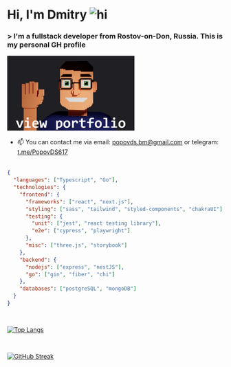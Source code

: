 # Hi, I'm Dmitry <img src="https://user-images.githubusercontent.com/1303154/88677602-1635ba80-d120-11ea-84d8-d263ba5fc3c0.gif" width="28px" height="28px" alt="hi">

### > I'm a fullstack developer from Rostov-on-Don, Russia. This is my personal GH profile


[<img src="https://github.com/PopovDS617/PopovDS617/blob/master/screenshot2.jpg" width="296px" height="174px" alt="3d avatar">](https://dpopov.site) 



 - 📫 You can contact me via email: [popovds.bm@gmail.com](mailto:popovds.bm@gmail.com) or telegram: [t.me/PopovDS617](https://t.me/PopovDS617) 


<!--:mailbox:  📯 all contacts:

 [![Linkedin Badge](https://img.shields.io/badge/-popov-0e76a8?style=flat&labelColor=0e76a8&logo=linkedin&logoColor=white)](https://www.linkedin.com/in/dmitry-popov-872b50261/) 
 [![Mail Badge](https://img.shields.io/badge/-popovds.bm-c0392b?style=flat&labelColor=c0392b&logo=gmail&logoColor=white)](mailto:popovds.bm@gmail.com)
 [![Telegram Badge](https://img.shields.io/badge/-PopovDS617-white?style=flat&labelColor=0e76a&logo=telegram&logoColor=blue)](https://t.me/PopovDS617) -->
<!-- ### Stack -->
```json

{
  "languages": ["Typescript", "Go"],
  "technologies": {
    "frontend": {
      "frameworks": ["react", "next.js"],
      "styling": ["sass", "tailwind", "styled-components", "chakraUI"],
      "testing": {
        "unit": ["jest", "react testing library"],
        "e2e": ["cypress", "playwright"]
      },
      "misc": ["three.js", "storybook"]
    },
    "backend": {
      "nodejs": ["express", "nestJS"],
      "go": ["gin", "fiber", "chi"]
    },
    "databases": ["postgreSQL", "mongoDB"]
  }
}

```
 
<br/>

[![Top Langs](https://github-readme-stats.vercel.app/api/top-langs/?username=PopovDS617&layout=compact&theme=highcontrast&langs_count=10)](https://github.com/anuraghazra/github-readme-stats)

<br/>

[![GitHub Streak](https://streak-stats.demolab.com/?user=PopovDS617&theme=highcontrast)](https://git.io/streak-stats)
 
